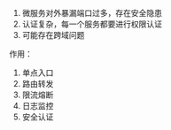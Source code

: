 1. 微服务对外暴漏端口过多，存在安全隐患
2. 认证复杂，每一个服务都要进行权限认证
3. 可能存在跨域问题

作用：
1. 单点入口
2. 路由转发
3. 限流熔断
4. 日志监控
5. 安全认证


